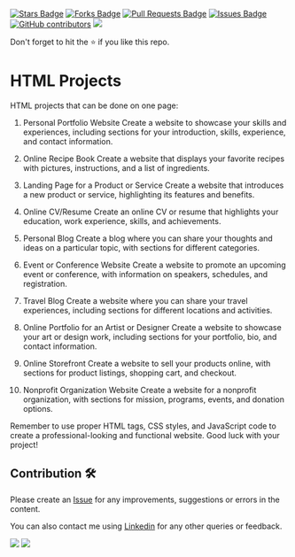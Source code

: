 <a href="https://github.com/drshahizan/learn-php/stargazers"><img src="https://img.shields.io/github/stars/drshahizan/learn-php" alt="Stars Badge"/></a>
<a href="https://github.com/drshahizan/learn-php/network/members"><img src="https://img.shields.io/github/forks/drshahizan/learn-php" alt="Forks Badge"/></a>
<a href="https://github.com/drshahizan/learn-php/pulls"><img src="https://img.shields.io/github/issues-pr/drshahizan/learn-php" alt="Pull Requests Badge"/></a>
<a href="https://github.com/drshahizan/learn-php/issues"><img src="https://img.shields.io/github/issues/drshahizan/learn-php" alt="Issues Badge"/></a>
<a href="https://github.com/drshahizan/learn-php/graphs/contributors"><img alt="GitHub contributors" src="https://img.shields.io/github/contributors/drshahizan/learn-php?color=2b9348"></a>
![](https://visitor-badge.glitch.me/badge?page_id=drshahizan/learn-php)

Don't forget to hit the :star: if you like this repo.

# HTML Projects
HTML projects that can be done on one page:

1. Personal Portfolio Website
Create a website to showcase your skills and experiences, including sections for your introduction, skills, experience, and contact information.

2. Online Recipe Book
Create a website that displays your favorite recipes with pictures, instructions, and a list of ingredients.

3. Landing Page for a Product or Service
Create a website that introduces a new product or service, highlighting its features and benefits.

4. Online CV/Resume
Create an online CV or resume that highlights your education, work experience, skills, and achievements.

5. Personal Blog
Create a blog where you can share your thoughts and ideas on a particular topic, with sections for different categories.

6. Event or Conference Website
Create a website to promote an upcoming event or conference, with information on speakers, schedules, and registration.

7. Travel Blog
Create a website where you can share your travel experiences, including sections for different locations and activities.

8. Online Portfolio for an Artist or Designer
Create a website to showcase your art or design work, including sections for your portfolio, bio, and contact information.

9. Online Storefront
Create a website to sell your products online, with sections for product listings, shopping cart, and checkout.

10. Nonprofit Organization Website
Create a website for a nonprofit organization, with sections for mission, programs, events, and donation options.

Remember to use proper HTML tags, CSS styles, and JavaScript code to create a professional-looking and functional website. Good luck with your project!

## Contribution 🛠️
Please create an [Issue](https://github.com/drshahizan/learn-php/issues) for any improvements, suggestions or errors in the content.

You can also contact me using [Linkedin](https://www.linkedin.com/in/drshahizan/) for any other queries or feedback.

![](https://komarev.com/ghpvc/?username=drshahizan&label=Views&color=0e75b6&style=flat)
![](https://hit.yhype.me/github/profile?user_id=81284918)

